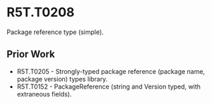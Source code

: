 # R5T.T0208
Package reference type (simple).


## Prior Work

* R5T.T0205 - Strongly-typed package reference (package name, package version) types library.
* R5T.T0152 - PackageReference (string and Version typed, with extraneous fields).
